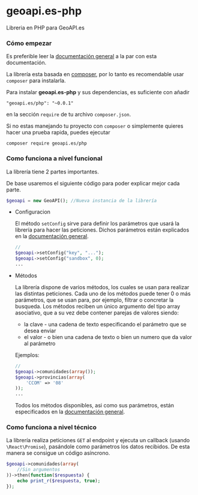 # geoapi.es-php
Libreria en PHP para GeoAPI.es

### Cómo empezar

Es preferible leer la [documentación general](https://github.com/GeoAPI-es/geoapi.es-docs) a la par con esta documentación.

La librería esta basada en [composer](https://getcomposer.org/), por lo tanto es recomendable usar `composer` para instalarla.

Para instalar <b>geoapi.es-php</b> y sus dependencias, es suficiente con añadir

    "geoapi.es/php": "~0.0.1"

en la sección `require` de tu archivo `composer.json`.

Si no estas manejando tu proyecto con `composer` o simplemente quieres hacer una prueba rapida,
puedes ejecutar

    composer require geoapi.es/php

### Como funciona a nivel funcional

La librería tiene 2 partes importantes.

De base usaremos el siguiente código para poder explicar mejor cada parte.

```php
$geoapi = new GeoAPI(); //Nueva instancia de la librería
```

* Configuracion

    El método `setConfig` sirve para definir los parámetros que usará la librería para hacer las
    peticiones. Dichos parámetros están explicados en la [documentación general](https://github.com/GeoAPI-es/geoapi.es-docs).

    ```php
    //
    $geoapi->setConfig("key", "...");
    $geoapi->setConfig("sandbox", 0);
    ...
    ```

* Métodos

    La librería dispone de varios métodos, los cuales se usan para realizar las distintas peticiones. Cada uno de los métodos puede tener 0 o más parámetros, que se usan para,
    por ejemplo, filtrar o concretar la busqueda. Los métodos reciben un único argumento del
    tipo array asociativo, que a su vez debe contener parejas de valores siendo:

    * la clave - una cadena de texto especificando el parámetro que se desea enviar
    * el valor - o bien una cadena de texto o bien un numero que da valor al parámetro

    Ejemplos:

    ```php
    //
    $geoapi->comunidades(array());
    $geoapi->provincias(array(
        'CCOM' => '08'
    ));
    ...
    ```

    Todos los métodos disponibles, asi como sus parámetros, están especificados en la [documentación general](https://github.com/GeoAPI-es/geoapi.es-docs).

### Como funciona a nivel técnico

La librería realiza peticiones `GET` al endpoint y ejecuta un callback (usando `\React\Promise`),
pasándole como parámetros los datos recibidos. De esta manera se consigue un código asíncrono.

```php
$geoapi->comunidades(array(
    //Sin argumentos
))->then(function($respuesta) {
    echo print_r($respuesta, true);
});
```
